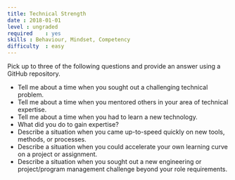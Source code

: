 ```yaml
---
title: Technical Strength
date : 2018-01-01
level : ungraded
required    : yes
skills : Behaviour, Mindset, Competency
difficulty  : easy
---
```


Pick up to three of the following questions and provide an answer using a GitHub repository.

- Tell me about a time when you sought out a challenging technical problem.
- Tell me about a time when you mentored others in your area of technical expertise.
- Tell me about a time when you had to learn a new technology.
 - What did you do to gain expertise?
- Describe a situation when you came up-to-speed quickly on new tools, methods, or processes.
- Describe a situation when you could accelerate your own learning curve on a project or assignment.
- Describe a situation when you sought out a new engineering or project/program management challenge beyond your role requirements.


